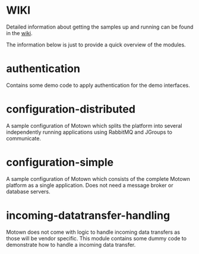# WIKI

Detailed information about getting the samples up and running can be found in the [wiki](https://github.com/motown-io/motown/wiki/Setup-Guide).

The information below is just to provide a quick overview of the modules.

# authentication

Contains some demo code to apply authentication for the demo interfaces.

# configuration-distributed

A sample configuration of Motown which splits the platform into several independently running applications using RabbitMQ and JGroups to communicate.

# configuration-simple

A sample configuration of Motown which consists of the complete Motown platform as a single application. Does not need a message broker or database servers.

# incoming-datatransfer-handling

Motown does not come with logic to handle incoming data transfers as those will be vendor specific. This module contains some dummy code to demonstrate how to handle a incoming data transfer.
